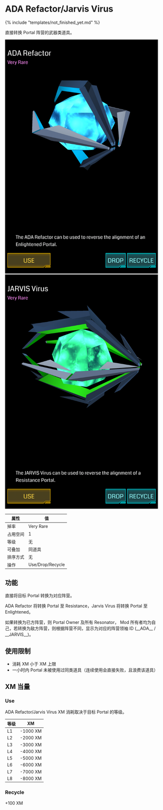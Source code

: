 # ADA Refactor/Jarvis Virus

{% include "templates/not_finished_yet.md" %}

直接转换 Portal 阵营的武器类道具。

![ADA Refactor](images/ada_refactor.png)
![Jarvis Virus](images/jarvis_virus.png)

| 属性 | 值 |
|-|-|
| 掉率 | Very Rare |
| 占用空间 | 1 |
| 等级 | 无 |
| 可叠加 | 同道具 |
| 排序方式 | 无 |
| 操作 | Use/Drop/Recycle |

## 功能

直接将目标 Portal 转换为对应阵营。

ADA Refactor 将转换 Portal 至 Resistance，Jarvis Virus 将转换 Portal 至 Enlightened。

如果转换为已方阵营，则 Portal Owner 及所有 Resonator， Mod 所有者均为自己，若转换为敌方阵营，则根据阵营不同，显示为对应的阵营领袖 ID (\_\_ADA\_\_ / \_\_JARVIS\_\_)。

## 使用限制

* 消耗 XM 小于 XM 上限
* 一小时内 Portal 未被使用过同类道具（连续使用会直接失败，且浪费该道具）

## XM 当量

### Use

ADA Refactor/Jarvis Virus XM 消耗取决于目标 Portal 的等级。

| 等级 | XM |
|-|-|
| L1 | -1000 XM |
| L2 | -2000 XM |
| L3 | -3000 XM |
| L4 | -4000 XM |
| L5 | -5000 XM |
| L6 | -6000 XM |
| L7 | -7000 XM |
| L8 | -8000 XM |

### Recycle

+100 XM